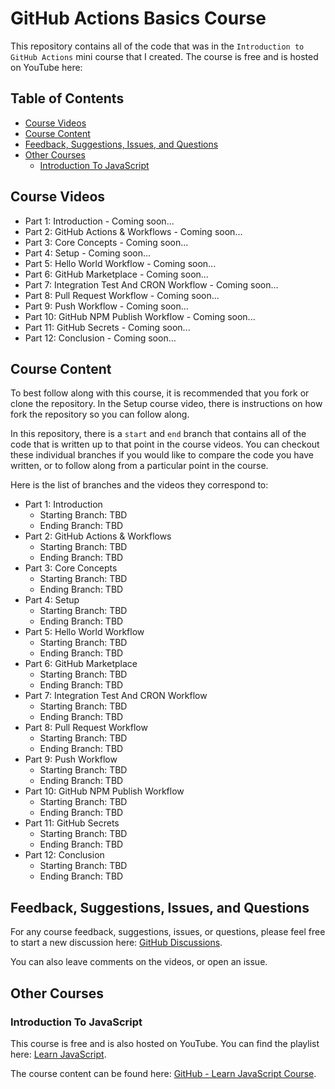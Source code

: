 # GitHub Actions Basics Course

This repository contains all of the code that was in the `Introduction to GitHub Actions` mini course that I created. The course is free and is hosted on YouTube here:

## Table of Contents

* [Course Videos](#course-videos)
* [Course Content](#course-content)
* [Feedback, Suggestions, Issues, and Questions](#feedback-suggestions-issues-and-questions)
* [Other Courses](#other-courses)
  * [Introduction To JavaScript](#introduction-to-javascript)

## Course Videos

* Part 1: Introduction - Coming soon...
* Part 2: GitHub Actions & Workflows - Coming soon...
* Part 3: Core Concepts - Coming soon...
* Part 4: Setup - Coming soon...
* Part 5: Hello World Workflow - Coming soon...
* Part 6: GitHub Marketplace - Coming soon...
* Part 7: Integration Test And CRON Workflow - Coming soon...
* Part 8: Pull Request Workflow - Coming soon...
* Part 9: Push Workflow - Coming soon...
* Part 10: GitHub NPM Publish Workflow - Coming soon...
* Part 11: GitHub Secrets - Coming soon...
* Part 12: Conclusion - Coming soon...

## Course Content

To best follow along with this course, it is recommended that you fork or clone the repository. In the Setup course video, there is instructions on how fork the repository so you can follow along.

In this repository, there is a `start` and `end` branch that contains all of the code that is written up to that point in the course videos. You can checkout these individual branches if you would like to compare the code you have written, or to follow along from a particular point in the course.

Here is the list of branches and the videos they correspond to:

* Part 1: Introduction
  * Starting Branch: TBD
  * Ending Branch: TBD
* Part 2: GitHub Actions & Workflows
  * Starting Branch: TBD
  * Ending Branch: TBD
* Part 3: Core Concepts
  * Starting Branch: TBD
  * Ending Branch: TBD
* Part 4: Setup
  * Starting Branch: TBD
  * Ending Branch: TBD
* Part 5: Hello World Workflow
  * Starting Branch: TBD
  * Ending Branch: TBD
* Part 6: GitHub Marketplace
  * Starting Branch: TBD
  * Ending Branch: TBD
* Part 7: Integration Test And CRON Workflow
  * Starting Branch: TBD
  * Ending Branch: TBD
* Part 8: Pull Request Workflow
  * Starting Branch: TBD
  * Ending Branch: TBD
* Part 9: Push Workflow
  * Starting Branch: TBD
  * Ending Branch: TBD
* Part 10: GitHub NPM Publish Workflow
  * Starting Branch: TBD
  * Ending Branch: TBD
* Part 11: GitHub Secrets
  * Starting Branch: TBD
  * Ending Branch: TBD
* Part 12: Conclusion
  * Starting Branch: TBD
  * Ending Branch: TBD

## Feedback, Suggestions, Issues, and Questions

For any course feedback, suggestions, issues, or questions, please feel free to start a new discussion here: [GitHub Discussions](https://github.com/devshareacademy/github-actions-basics-course/discussions).

You can also leave comments on the videos, or open an issue.

## Other Courses

### Introduction To JavaScript

This course is free and is also hosted on YouTube. You can find the playlist here: [Learn JavaScript](https://www.youtube.com/playlist?list=PLmcXe0-sfoSgHQRKVWeJuIldauc9dL4rR).

The course content can be found here: [GitHub - Learn JavaScript Course](https://github.com/scottwestover/learn-javascript-course).
